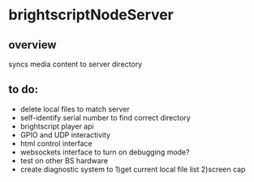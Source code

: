# brightscriptNodeServer

## overview
syncs media content to server directory

## to do:
* delete local files to match server
* self-identify serial number to find correct directory
* brightscript player api
* GPIO and UDP interactivity
* html control interface
* websockets interface to turn on debugging mode?
* test on other BS hardware
* create diagnostic system to 1)get current local file list 2)screen cap
